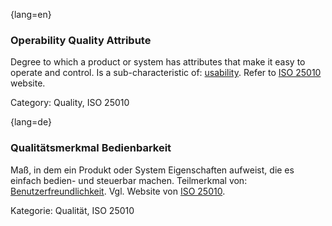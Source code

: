 {lang=en}
### Operability Quality Attribute
Degree to which a product or system has attributes that make it easy to operate and control.
Is a sub-characteristic of: [usability](#term-usability-quality-attribute).
Refer to [ISO 25010](http://iso25000.com/index.php/en/iso-25000-standards/iso-25010) website.

Category: Quality, ISO 25010

{lang=de}
### Qualitätsmerkmal Bedienbarkeit

Maß, in dem ein Produkt oder System Eigenschaften aufweist, die es
einfach bedien- und steuerbar machen. Teilmerkmal von:
[Benutzerfreundlichkeit](#qualitätsmerkmal-benutzerfreundlichkeit).
Vgl. Website von [ISO
25010](http://iso25000.com/index.php/en/iso-25000-standards/iso-25010).

Kategorie: Qualität, ISO 25010

